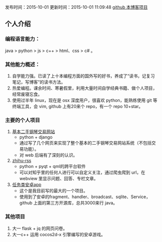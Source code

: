 发布时间：2015-10-01
更新时间：2015-10-01 11:09:48
[github 本博客项目](https://github.com/SimplyY/Blog/)
## 个人介绍
### 编程语言能力：
java > python > js > c++ > html、css > c# 。

### 其他能力概述：
1. 自学能力强。已读了上十本编程方面的国外写的好书，养成了“读书，记复习笔记，写博客”的读书方法。
2. 热爱编程。课余时间、寒暑假里，利用大量时间自学经典书籍、做个人项目，经常废寝忘食。
3. 使用过半年 linux，现在是 osx 深度用户，很喜欢 python，能熟练使用 git 等终端工具，会 vim, github 上有20来个 repo，有一个 repo 10+star。

### 主要的个人项目
1. [基本二手钢琴交易网站](https://github.com/SimplyY/web_piano)
    - python + django
    - 通过写了几个网页来实现了整个基本的二手钢琴交易网站系统（不包括交易功能）。
    - 对 web 后端有了深刻的认识。
2. [zhihu-rss](https://github.com/SimplyY/zhihu-rss)
    - python + pyqt + qml的跨平台软件
    - 可以对知乎里的任何人进行可以自定义关注，通过爬虫爬到 url，在 webview 里显示问题、回答、专栏文章。
3. [任务类安卓app](https://github.com/jnSimpler/KillExam)
    - 这个是我目前写的最大的一个项目。
    - 使用到了安卓的fragment、handler、broadcast、sqlite、Service，github 上面的第三方开源库，总共3000来行 java。
### 其他项目
1. 大一 flask + jq 的网页问卷。
2. 大一c++ 运用 cocos2d-x 引擎编写的安卓游戏。
